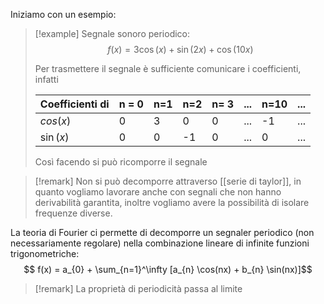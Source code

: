 
Iniziamo con un esempio:

>[!example]
>Segnale sonoro periodico:
>$$ f(x) = 3\cos(x) + \sin(2x) + \cos(10x) $$
>
>Per trasmettere il segnale è sufficiente comunicare i coefficienti, infatti
>
>Coefficienti di| n = 0 | n=1 | n=2 | n= 3 | ... | n=10 | ...
>--- | --- | --- | --- | --- | --- | --- | --- |
>$cos(x)$ |  0 | 3 | 0 | 0 | ... | -1 | ...
>$\sin(x)$ | 0 | 0 | -1 | 0 | ... | 0 | ...
>
>Così facendo si può ricomporre il segnale


>[!remark]
>Non si può decomporre attraverso [[serie di taylor]], in quanto vogliamo lavorare anche con segnali che non hanno derivabilità garantita, inoltre vogliamo avere la possibilità di isolare frequenze diverse.


La teoria di Fourier ci permette di decomporre un segnaler periodico (non necessariamente regolare) nella combinazione lineare di infinite funzioni trigonometriche:
$$ f(x) = a_{0} + \sum_{n=1}^\infty [a_{n} \cos(nx) + b_{n} \sin(nx)]$$
 >[!remark]
 >La proprietà di periodicità passa al limite
 
 
